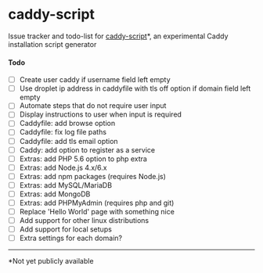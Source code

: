 # caddy-script
Issue tracker and todo-list for [caddy-script](https://lab.vintagesucks.de/caddy-script/)*, an experimental Caddy installation script generator

#### Todo

- [ ] Create user caddy if username field left empty
- [ ] Use droplet ip address in caddyfile with tls off option if domain field left empty
- [ ] Automate steps that do not require user input
- [ ] Display instructions to user when input is required
- [ ] Caddyfile: add browse option
- [ ] Caddyfile: fix log file paths
- [ ] Caddyfile: add tls email option
- [ ] Caddy: add option to register as a service
- [ ] Extras: add PHP 5.6 option to php extra
- [ ] Extras: add Node.js 4.x/6.x
- [ ] Extras: add npm packages (requires Node.js)
- [ ] Extras: add MySQL/MariaDB
- [ ] Extras: add MongoDB
- [ ] Extras: add PHPMyAdmin (requires php and git)
- [ ] Replace 'Hello World' page with something nice
- [ ] Add support for other linux distributions
- [ ] Add support for local setups
- [ ] Extra settings for each domain?

---

*Not yet publicly available
